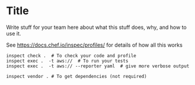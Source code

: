 # Title

Write stuff for your team here about what this stuff does, why, and how to use it.

See https://docs.chef.io/inspec/profiles/ for details of how all this works

    inspect check .  # To check your code and profile
    inspect exec .  -t aws://  # To run your tests
    inspect exec .  -t aws:// --reporter yaml  # give more verbose output

    inspect vendor . # To get dependencies (not required)

